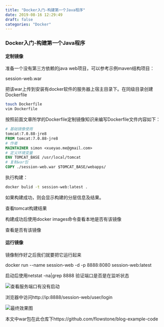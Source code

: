 ```yaml
---
title: "Docker入门-构建第一个Java程序"
date: 2019-08-16 12:29:49
draft: false
categories: "Docker"
---
```

### Docker入门-构建第一个Java程序
#### 定制镜像
准备一个没有第三方依赖的java web项目，可以参考示例maven结构项目：

session-web.war

把该war上传到安装有docker软件的服务器上宿主目录下。在同级目录创建Dockerfile
``` bash
touch Dockerfile
vim Dockerfile
```

按照前面文章所学的Dockerfile定制镜像知识来编写Dockerfile文件内容如下：
``` dockerfile
# 基础镜像使用
tomcat:7.0.88-jre8
FROM tomcat:7.0.88-jre8
# 作者
MAINTAINER simon <xueyao.me@gmail.com>
# 定义环境变量
ENV TOMCAT_BASE /usr/local/tomcat
# 复制war包
COPY ./session-web.war $TOMCAT_BASE/webapps/
```

执行构建：
``` bash
docker bulid -t session-web:latest .
```

如果构建成功，则会显示构建的分层信息及结果。

查看tomcat构建结果

构建成功后使用docker images命令查看本地是否有该镜像

查看是否有该镜像

#### 运行镜像
镜像制作好之后我们就要把它运行起来

docker run --name session-web -d -p 8888:8080 session-web:latest


启动后使用netstat -na|grep 8888 验证端口是否是在监听状态


![查看服务端口有没有启动](https://ueyao.github.io/image-hosting/blog/2019/docker-run-container-port.png)

浏览器中访问http://ip:8888/session-web/user/login

![最终效果图](https://ueyao.github.io/image-hosting/blog/2019/docker-run-java-result.png)

本文中war包在此仓库下https://github.com/flowstone/blog-example-code

